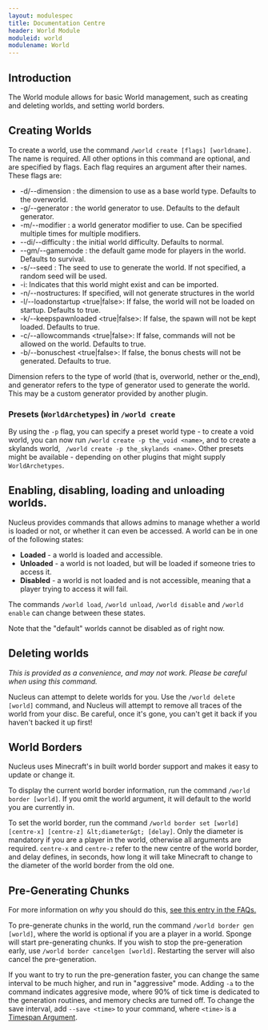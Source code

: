 ```yaml
---
layout: modulespec
title: Documentation Centre
header: World Module
moduleid: world
modulename: World
---
```


## Introduction

The World module allows for basic World management, such as creating and deleting worlds, and setting world borders.

## Creating Worlds

To create a world, use the command `/world create [flags] [worldname]`. 
The name is required. All other options in this command are optional, and are specified by flags. Each flag requires an argument after their names. These flags are:

* -d/--dimension <dimension>: the dimension to use as a base world type. Defaults to the overworld.
* -g/--generator <generator>: the world generator to use. Defaults to the default generator.
* -m/--modifier <modifier>: a world generator modifier to use. Can be specified multiple times for multiple modifiers.
* --di/--difficulty <difficulty>: the initial world difficulty. Defaults to normal.
* --gm/--gamemode <gamemode>: the default game mode for players in the world. Defaults to survival.
* -s/--seed <seed>: The seed to use to generate the world. If not specified, a random seed will be used.
* -i: Indicates that this world might exist and can be imported.
* -n/--nostructures: If specified, will not generate structures in the world
* -l/--loadonstartup <true|false>: If false, the world will not be loaded on startup. Defaults to true.
* -k/--keepspawnloaded <true|false>: If false, the spawn will not be kept loaded. Defaults to true.
* -c/--allowcommands <true|false>: If false, commands will not be allowed on the world. Defaults to true.
* -b/--bonuschest <true|false>: If false, the bonus chests will not be generated. Defaults to true.


Dimension refers to the type of world (that is, overworld, nether or the_end), and generator refers to the type of generator
 used to generate the world. This may be a custom generator provided by another plugin.

### Presets (`WorldArchetypes`) in `/world create`

By using the `-p` flag, you can specify a preset world type - to create a void world, 
you can now run `/world create -p the_void <name>`, and to create a skylands world, `
/world create -p the_skylands <name>`. Other presets might be available - depending on other plugins that might supply
`WorldArchetypes`.

## Enabling, disabling, loading and unloading worlds.

Nucleus provides commands that allows admins to manage whether a world is loaded or not, or whether it can even be accessed. A world can be in one of the following states:

* **Loaded** - a world is loaded and accessible.
* **Unloaded** - a world is not loaded, but will be loaded if someone tries to access it.
* **Disabled** - a world is not loaded and is not accessible, meaning that a player trying to access it will fail.

The commands `/world load`, `/world unload`, `/world disable` and `/world enable` can change between these states.

Note that the "default" worlds cannot be disabled as of right now.

## Deleting worlds

_This is provided as a convenience, and may not work. Please be careful when using this command._

Nucleus can attempt to delete worlds for you. Use the `/world delete [world]` command, and Nucleus will attempt to remove
all traces of the world from your disc. Be careful, once it's gone, you can't get it back if you haven't backed it up first!

## World Borders

Nucleus uses Minecraft's in built world border support and makes it easy to update or change it.

To display the current world border information, run the command `/world border [world]`. If you omit the world argument, it will default to the world you are currently in.

To set the world border, run the command `/world border set [world] [centre-x] [centre-z] &lt;diameter&gt; [delay]`. Only the diameter is mandatory if you are a player in the world, otherwise
all arguments are required. `centre-x` and `centre-z` refer to the new centre of the world border, and delay defines, in seconds, how long it will take Minecraft to change to the diameter of the world
border from the old one.

## Pre-Generating Chunks

For more information on _why_ you should do this, [see this entry in the FAQs.](../faqs.html#world-pregen)

To pre-generate chunks in the world, run the command `/world border gen [world]`, where the world is optional if you are a player in a world. 
Sponge will start pre-generating chunks. If you wish to stop the pre-generation early, use `/world border cancelgen [world]`. 
Restarting the server will also cancel the pre-generation.

If you want to try to run the pre-generation faster, you can change the same interval to be much higher, and run in "aggressive" mode. Adding
`-a` to the command indicates aggresive mode, where 90% of tick time is dedicated to the generation routines, and memory checks are turned off.
To change the save interval, add `--save <time>` to your command, where `<time>` is a [Timespan Argument](../arguments.html#timespan).
